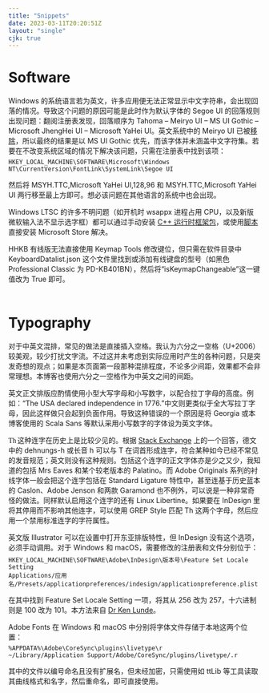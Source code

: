 ```yaml
---
title: "Snippets"
date: 2023-03-11T20:20:51Z
layout: "single"
cjk: true
---
```


# Software

Windows 的系统语言若为英文，许多应用便无法正常显示中文字符串，会出现回落的情况。导致这个问题的原因可能是此时作为默认字体的 Segoe UI 的回落规则出现问题：翻阅注册表发现，回落顺序为 Tahoma – Meiryo UI – MS UI Gothic – Microsoft JhengHei UI – Microsoft YaHei UI。英文系统中的 Meiryo UI 已被[移除](https://learn.microsoft.com/en-us/windows/deployment/windows-10-missing-fonts)，所以最终的结果是以 MS UI Gothic 优先，而该字体并未涵盖中文字符集。若要在不改变系统区域的情况下解决该问题，只需在注册表中找到该项：
<div style="margin-top:-6pt"></div>

```
HKEY_LOCAL_MACHINE\SOFTWARE\Microsoft\Windows NT\CurrentVersion\FontLink\SystemLink\Segoe UI
```

然后将 MSYH.TTC,Microsoft YaHei UI,128,96 和 MSYH.TTC,Microsoft YaHei UI 两行移至最上方即可。想必该问题在其他语言的系统中也会出现。

Windows LTSC 的许多不明问题（如开机时 wsappx 进程占用 CPU，以及新版微软输入法不显示选字框）都可以通过手动安装 [C++ 运行时框架包](https://learn.microsoft.com/en-US/troubleshoot/developer/visualstudio/cpp/libraries/c-runtime-packages-desktop-bridge)，或使用[脚本](https://github.com/kkkgo/LTSC-Add-MicrosoftStore)直接安装 Microsoft Store 解决。

HHKB 有线版无法直接使用 Keymap Tools 修改键位，但只需在软件目录中 KeyboardDatalist.json 这个文件里找到或添加有线键盘的型号（如黑色 Professional Classic 为 PD-KB401BN），然后将“isKeymapChangeable”这一键值改为 True 即可。

<div style="height: 6pt"></div>

# Typography

对于中英文混排，常见的做法是直接插入空格。我认为六分之一空格（U+2006）较美观，较少打扰文字流。不过这并未考虑到实际应用时产生的各种问题，只是突发奇想的观点；如果是本页面第一段那种混排程度，不论多少间距，效果都不会非常理想。本博客也使用六分之一空格作为中英文之间的间距。

英文正文排版应酌情使用小型大写字母和小写数字，以配合拉丁字母的高度。例如：“The <span class="small-caps">USA</span> declared independence in <span class="text-figures">1776</span>.”中文则更类似于全大写拉丁字母，因此这样做只会起到负面作用。导致这种错误的一个原因是将 Georgia 或本博客使用的 Scala Sans 等默认采用小写数字的字体设为英文字体。

<span style="font-family: garamond-premier-pro">Th</span> 这种连字在历史上是比较少见的。根据 [Stack Exchange](https://graphicdesign.stackexchange.com/questions/137945/are-th-ligatures-used-in-german-typesetting#answer-137946) 上的一个回答，德文中的 dehnungs-h 或长音 h 可以与 T 在词首形成连字，符合某种如今已经不常见的发音规范；英文则没有这种规则。包括这个连字的正文字体亦是少之又少，我知道的包括 Mrs Eaves 和某个较老版本的 Palatino。而 Adobe Originals 系列的衬线字体一般会把这个连字包括在 Standard Ligature 特性中，甚至连基于历史蓝本的 Caslon、Adobe Jenson 和两款 Garamond 也不例外，可以说是一种非常奇怪的做法。同样默认启用这个连字的还有 Linux Libertine。如果要在 InDesign 里将其停用而不影响其他连字，可以使用 GREP Style 匹配 Th 这两个字母，然后应用一个禁用标准连字的字符属性。

英文版 Illustrator 可以在设置中打开东亚排版特性，但 InDesign 没有这个选项，必须手动调用。对于 Windows 和 macOS，需要修改的注册表和文件分别位于：
<div style="margin-top:-6pt"></div>

```
HKEY_LOCAL_MACHINE\SOFTWARE\Adobe\InDesign\版本号\Feature Set Locale Setting
Applications/应用名/Presets/applicationpreferences/indesign/applicationpreference.plist
```

在其中找到 Feature Set Locale Setting 一项，将其从 256 改为 257，十六进制则是 100 改为 101。本方法来自 [Dr Ken Lunde](https://ken-lunde.medium.com/adobe-indesign-tips-japanese-cjk-functionality-english-ui-redux-539528e295c6)。

Adobe Fonts 在 Windows 和 macOS 中分别将字体文件存储于本地这两个位置：
<div style="margin-top:-6pt"></div>

```
%APPDATA%\Adobe\CoreSync\plugins\livetype\r
~/Library/Application Support/Adobe/CoreSync/plugins/livetype/.r
```

其中的文件以编号命名且没有扩展名，但未经加密，只需使用如 ttLib 等工具读取其曲线格式和名字，然后重命名，即可直接使用。